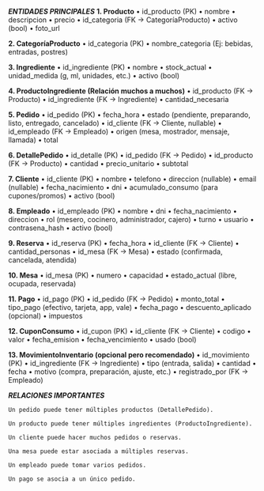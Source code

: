 ***ENTIDADES PRINCIPALES***
**1. Producto**
    •	id_producto (PK)
    •	nombre
    •	descripcion
    •	precio
    •	id_categoria (FK → CategoríaProducto)
    •	activo (bool)
    •	foto_url

**2. CategoríaProducto**
    •	id_categoria (PK)
    •	nombre_categoria (Ej: bebidas, entradas, postres)

**3. Ingrediente**
    •	id_ingrediente (PK)
    •	nombre
    •	stock_actual
    •	unidad_medida (g, ml, unidades, etc.)
    •	activo (bool)

**4. ProductoIngrediente (Relación muchos a muchos)**
    •	id_producto (FK → Producto)
    •	id_ingrediente (FK → Ingrediente)
    •	cantidad_necesaria

**5. Pedido**
    •	id_pedido (PK)
    •	fecha_hora
    •	estado (pendiente, preparando, listo, entregado, cancelado)
    •	id_cliente (FK → Cliente, nullable)
    •	id_empleado (FK → Empleado)
    •	origen (mesa, mostrador, mensaje, llamada)
    •	total

**6. DetallePedido**
    •	id_detalle (PK)
    •	id_pedido (FK → Pedido)
    •	id_producto (FK → Producto)
    •	cantidad
    •	precio_unitario
    •	subtotal

**7. Cliente**
    •	id_cliente (PK)
    •	nombre
    •	telefono
    •	direccion (nullable)
    •	email (nullable)
    •	fecha_nacimiento
    •	dni
    •	acumulado_consumo (para cupones/promos)
    •	activo (bool)

**8. Empleado**
    •	id_empleado (PK)
    •	nombre
    •	dni
    •	fecha_nacimiento
    •	direccion
    •	rol (mesero, cocinero, administrador, cajero)
    •	turno
    •	usuario
    •	contrasena_hash
    •	activo (bool)

**9. Reserva**
    •	id_reserva (PK)
    •	fecha_hora
    •	id_cliente (FK → Cliente)
    •	cantidad_personas
    •	id_mesa (FK → Mesa)
    •	estado (confirmada, cancelada, atendida)

**10. Mesa**
    •	id_mesa (PK)
    •	numero
    •	capacidad
    •	estado_actual (libre, ocupada, reservada)

**11. Pago**
    •	id_pago (PK)
    •	id_pedido (FK → Pedido)
    •	monto_total
    •	tipo_pago (efectivo, tarjeta, app, vale)
    •	fecha_pago
    •	descuento_aplicado (opcional)
    •	impuestos

**12. CuponConsumo**
    •	id_cupon (PK)
    •	id_cliente (FK → Cliente)
    •	codigo
    •	valor
    •	fecha_emision
    •	fecha_vencimiento
    •	usado (bool)

**13. MovimientoInventario (opcional pero recomendado)**
    •	id_movimiento (PK)
    •	id_ingrediente (FK → Ingrediente)
    •	tipo (entrada, salida)
    •	cantidad
    •	fecha
    •	motivo (compra, preparación, ajuste, etc.)
    •	registrado_por (FK → Empleado)


***RELACIONES IMPORTANTES***
    
    Un pedido puede tener múltiples productos (DetallePedido).

    Un producto puede tener múltiples ingredientes (ProductoIngrediente).

    Un cliente puede hacer muchos pedidos o reservas.

    Una mesa puede estar asociada a múltiples reservas.

    Un empleado puede tomar varios pedidos.

    Un pago se asocia a un único pedido.
